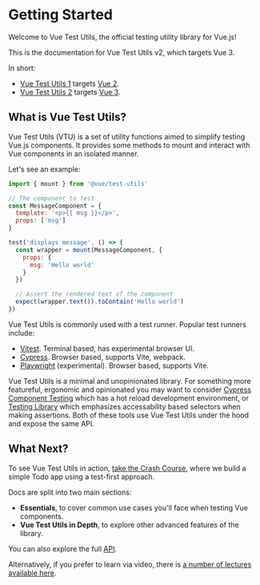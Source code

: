 # Getting Started

Welcome to Vue Test Utils, the official testing utility library for Vue.js!

This is the documentation for Vue Test Utils v2, which targets Vue 3.

In short:

- [Vue Test Utils 1](https://github.com/vuejs/vue-test-utils/) targets [Vue 2](https://github.com/vuejs/vue/).
- [Vue Test Utils 2](https://github.com/vuejs/test-utils/) targets [Vue 3](https://github.com/vuejs/vue-next/).

## What is Vue Test Utils?

Vue Test Utils (VTU) is a set of utility functions aimed to simplify testing Vue.js components. It provides some methods to mount and interact with Vue components in an isolated manner.

Let's see an example:

```js
import { mount } from '@vue/test-utils'

// The component to test
const MessageComponent = {
  template: '<p>{{ msg }}</p>',
  props: ['msg']
}

test('displays message', () => {
  const wrapper = mount(MessageComponent, {
    props: {
      msg: 'Hello world'
    }
  })

  // Assert the rendered text of the component
  expect(wrapper.text()).toContain('Hello world')
})
```

Vue Test Utils is commonly used with a test runner. Popular test runners include:

- [Vitest](https://vitest.dev/). Terminal based, has experimental browser UI.
- [Cypress](https://cypress.io/). Browser based, supports Vite, webpack.
- [Playwright](https://playwright.dev/docs/test-components) (experimental). Browser based, supports Vite.

Vue Test Utils is a minimal and unopinionated library. For something more featureful, ergonomic and opinionated you may want to consider [Cypress Component Testing](https://docs.cypress.io/guides/component-testing/overview) which has a hot reload development environment, or [Testing Library](https://testing-library.com/docs/vue-testing-library/intro/) which emphasizes accessability based selectors when making assertions. Both of these tools use Vue Test Utils under the hood and expose the same API.

## What Next?

To see Vue Test Utils in action, [take the Crash Course](../guide/essentials/a-crash-course.md), where we build a simple Todo app using a test-first approach.

Docs are split into two main sections:

- **Essentials**, to cover common use cases you'll face when testing Vue components.
- **Vue Test Utils in Depth**, to explore other advanced features of the library.

You can also explore the full [API](../api/).

Alternatively, if you prefer to learn via video, there is [a number of lectures available here](https://www.youtube.com/playlist?list=PLC2LZCNWKL9ahK1IoODqYxKu5aA9T5IOA).
